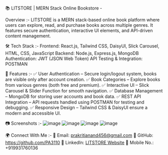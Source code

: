 📚 LITSTORE | MERN Stack Online Bookstore -

Overview :-
LITSTORE is a MERN stack-based online book platform where users can explore, read, and purchase books across multiple genres. It features secure authentication, interactive UI elements, and API-driven content management.

🛠️ Tech Stack :-
Frontend: React.js, Tailwind CSS, DaisyUI, Slick Carousel, HTML, CSS, JavaScript
Backend: Node.js, Express.js, MongoDB
Authentication: JWT (JSON Web Token)
API Testing & Integration: POSTMAN

🎯 Features :-
✅ User Authentication – Secure login/logout system, books are visible only after account creation.
✅ Book Categories – Explore books from various genres (both free and premium).
✅ Interactive UI – Slick Carousel & Slider Function for smooth navigation.
✅ Database Management – MongoDB for storing user accounts and book data.
✅ REST API Integration – API requests handled using POSTMAN for testing and debugging.
✅ Responsive Design – Tailwind CSS & DaisyUI ensure a modern and accessible UI.

📷 Screenshots :-
![image](https://github.com/user-attachments/assets/1648d278-e928-4d63-9f1d-4681802e19b7)
![image](https://github.com/user-attachments/assets/f00d7315-a4a0-4b27-a5f8-323a4664a8e8)
![image](https://github.com/user-attachments/assets/806eacd6-8018-4b4d-85c7-2ad195f4e0ce)
![image](https://github.com/user-attachments/assets/a6ea6af2-201d-4e49-af84-9fd49b905d30)

🌍 Connect With Me :-
📧 Email: prakritianand456@gmail.com
🔗 GitHub: https://github.com/PA3110
🔗 LinkedIn: [LITSTORE Website](https://www.linkedin.com/in/prakriti-anand-936a7a28a/)
🔗 Mobile No.: +919931760136
